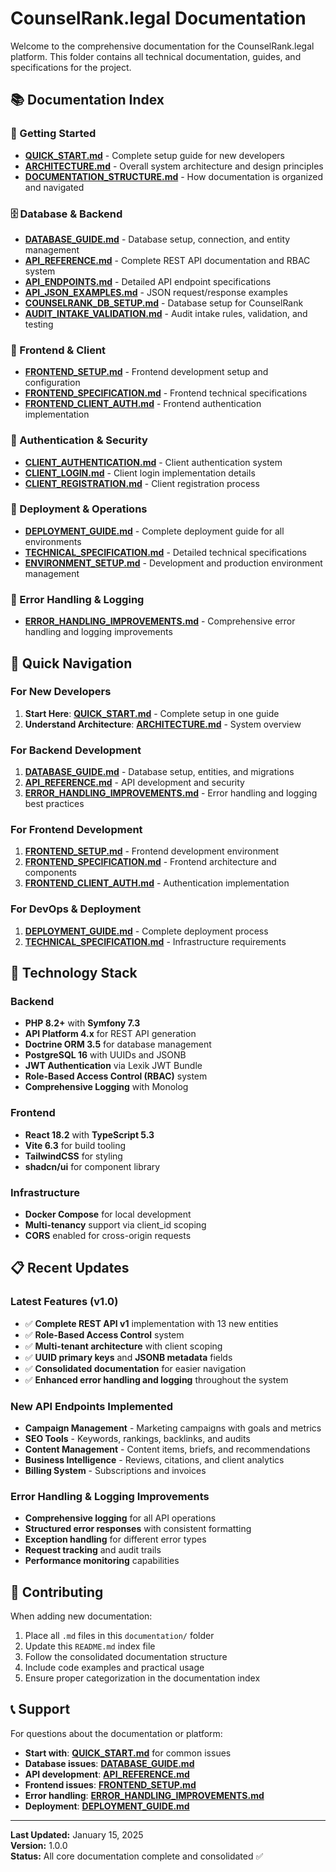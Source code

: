 # CounselRank.legal Documentation

Welcome to the comprehensive documentation for the CounselRank.legal platform. This folder contains all technical documentation, guides, and specifications for the project.

## 📚 Documentation Index

### **🚀 Getting Started**
- **[QUICK_START.md](./QUICK_START.md)** - Complete setup guide for new developers
- **[ARCHITECTURE.md](./ARCHITECTURE.md)** - Overall system architecture and design principles
- **[DOCUMENTATION_STRUCTURE.md](./DOCUMENTATION_STRUCTURE.md)** - How documentation is organized and navigated

### **🗄️ Database & Backend**
- **[DATABASE_GUIDE.md](./DATABASE_GUIDE.md)** - Database setup, connection, and entity management
- **[API_REFERENCE.md](./API_REFERENCE.md)** - Complete REST API documentation and RBAC system
- **[API_ENDPOINTS.md](./API_ENDPOINTS.md)** - Detailed API endpoint specifications
- **[API_JSON_EXAMPLES.md](./API_JSON_EXAMPLES.md)** - JSON request/response examples
- **[COUNSELRANK_DB_SETUP.md](./COUNSELRANK_DB_SETUP.md)** - Database setup for CounselRank
- **[AUDIT_INTAKE_VALIDATION.md](./AUDIT_INTAKE_VALIDATION.md)** - Audit intake rules, validation, and testing

### **🎨 Frontend & Client**
- **[FRONTEND_SETUP.md](./FRONTEND_SETUP.md)** - Frontend development setup and configuration
- **[FRONTEND_SPECIFICATION.md](./FRONTEND_SPECIFICATION.md)** - Frontend technical specifications
- **[FRONTEND_CLIENT_AUTH.md](./FRONTEND_CLIENT_AUTH.md)** - Frontend authentication implementation

### **🔐 Authentication & Security**
- **[CLIENT_AUTHENTICATION.md](./CLIENT_AUTHENTICATION.md)** - Client authentication system
- **[CLIENT_LOGIN.md](./CLIENT_LOGIN.md)** - Client login implementation details
- **[CLIENT_REGISTRATION.md](./CLIENT_REGISTRATION.md)** - Client registration process

### **🚀 Deployment & Operations**
- **[DEPLOYMENT_GUIDE.md](./DEPLOYMENT_GUIDE.md)** - Complete deployment guide for all environments
- **[TECHNICAL_SPECIFICATION.md](./TECHNICAL_SPECIFICATION.md)** - Detailed technical specifications
- **[ENVIRONMENT_SETUP.md](../ENVIRONMENT_SETUP.md)** - Development and production environment management

### **🐛 Error Handling & Logging**
- **[ERROR_HANDLING_IMPROVEMENTS.md](./ERROR_HANDLING_IMPROVEMENTS.md)** - Comprehensive error handling and logging improvements

## 🚀 Quick Navigation

### **For New Developers**
1. **Start Here**: **[QUICK_START.md](./QUICK_START.md)** - Complete setup in one guide
2. **Understand Architecture**: **[ARCHITECTURE.md](./ARCHITECTURE.md)** - System overview

### **For Backend Development**
1. **[DATABASE_GUIDE.md](./DATABASE_GUIDE.md)** - Database setup, entities, and migrations
2. **[API_REFERENCE.md](./API_REFERENCE.md)** - API development and security
3. **[ERROR_HANDLING_IMPROVEMENTS.md](./ERROR_HANDLING_IMPROVEMENTS.md)** - Error handling and logging best practices

### **For Frontend Development**
1. **[FRONTEND_SETUP.md](./FRONTEND_SETUP.md)** - Frontend development environment
2. **[FRONTEND_SPECIFICATION.md](./FRONTEND_SPECIFICATION.md)** - Frontend architecture and components
3. **[FRONTEND_CLIENT_AUTH.md](./FRONTEND_CLIENT_AUTH.md)** - Authentication implementation

### **For DevOps & Deployment**
1. **[DEPLOYMENT_GUIDE.md](./DEPLOYMENT_GUIDE.md)** - Complete deployment process
2. **[TECHNICAL_SPECIFICATION.md](./TECHNICAL_SPECIFICATION.md)** - Infrastructure requirements

## 🔧 Technology Stack

### **Backend**
- **PHP 8.2+** with **Symfony 7.3**
- **API Platform 4.x** for REST API generation
- **Doctrine ORM 3.5** for database management
- **PostgreSQL 16** with UUIDs and JSONB
- **JWT Authentication** via Lexik JWT Bundle
- **Role-Based Access Control (RBAC)** system
- **Comprehensive Logging** with Monolog

### **Frontend**
- **React 18.2** with **TypeScript 5.3**
- **Vite 6.3** for build tooling
- **TailwindCSS** for styling
- **shadcn/ui** for component library

### **Infrastructure**
- **Docker Compose** for local development
- **Multi-tenancy** support via client_id scoping
- **CORS** enabled for cross-origin requests

## 📋 Recent Updates

### **Latest Features (v1.0)**
- ✅ **Complete REST API v1** implementation with 13 new entities
- ✅ **Role-Based Access Control** system
- ✅ **Multi-tenant architecture** with client scoping
- ✅ **UUID primary keys** and **JSONB metadata** fields
- ✅ **Consolidated documentation** for easier navigation
- ✅ **Enhanced error handling and logging** throughout the system

### **New API Endpoints Implemented**
- **Campaign Management** - Marketing campaigns with goals and metrics
- **SEO Tools** - Keywords, rankings, backlinks, and audits
- **Content Management** - Content items, briefs, and recommendations
- **Business Intelligence** - Reviews, citations, and client analytics
- **Billing System** - Subscriptions and invoices

### **Error Handling & Logging Improvements**
- **Comprehensive logging** for all API operations
- **Structured error responses** with consistent formatting
- **Exception handling** for different error types
- **Request tracking** and audit trails
- **Performance monitoring** capabilities

## 🤝 Contributing

When adding new documentation:
1. Place all `.md` files in this `documentation/` folder
2. Update this `README.md` index file
3. Follow the consolidated documentation structure
4. Include code examples and practical usage
5. Ensure proper categorization in the documentation index

## 📞 Support

For questions about the documentation or platform:
- **Start with**: **[QUICK_START.md](./QUICK_START.md)** for common issues
- **Database issues**: **[DATABASE_GUIDE.md](./DATABASE_GUIDE.md)**
- **API development**: **[API_REFERENCE.md](./API_REFERENCE.md)**
- **Frontend issues**: **[FRONTEND_SETUP.md](./FRONTEND_SETUP.md)**
- **Error handling**: **[ERROR_HANDLING_IMPROVEMENTS.md](./ERROR_HANDLING_IMPROVEMENTS.md)**
- **Deployment**: **[DEPLOYMENT_GUIDE.md](./DEPLOYMENT_GUIDE.md)**

---

**Last Updated:** January 15, 2025  
**Version:** 1.0.0  
**Status:** All core documentation complete and consolidated ✅
